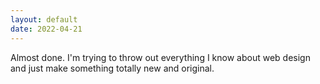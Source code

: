 ```yaml
---
layout: default
date: 2022-04-21
---
```


Almost done. I'm trying to throw out everything I know about web design and just make something totally new and original.

